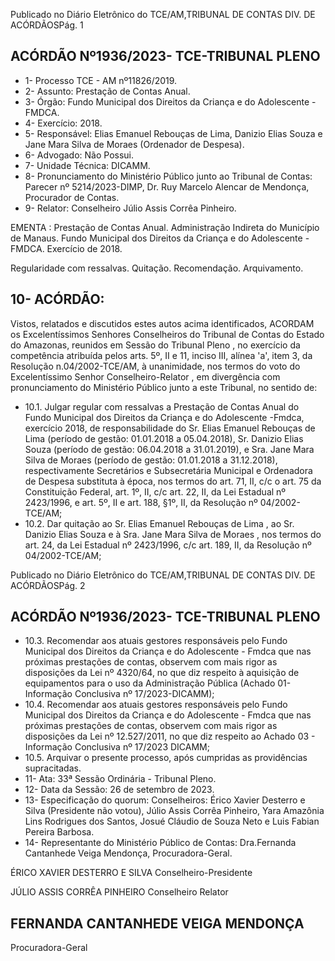 Publicado  no  Diário  Eletrônico do TCE/AM,TRIBUNAL DE CONTAS DIV. DE ACÓRDÃOSPág. 1

## ACÓRDÃO Nº1936/2023- TCE-TRIBUNAL PLENO

- 1- Processo TCE - AM nº11826/2019.
- 2- Assunto: Prestação de Contas Anual.
- 3- Órgão: Fundo Municipal dos Direitos da Criança e do Adolescente - FMDCA.
- 4- Exercício: 2018.
- 5- Responsável: Elias  Emanuel  Rebouças de Lima, Danizio Elias Souza  e  Jane  Mara Silva de Moraes (Ordenador de Despesa).
- 6- Advogado: Não Possui.
- 7- Unidade Técnica: DICAMM.
- 8- Pronunciamento do Ministério Público junto  ao  Tribunal  de  Contas: Parecer  nº 5214/2023-DIMP, Dr. Ruy Marcelo Alencar de Mendonça, Procurador de Contas.
- 9- Relator: Conselheiro Júlio Assis Corrêa Pinheiro.

EMENTA : Prestação de Contas Anual. Administração  Indireta  do  Município  de  Manaus. Fundo  Municipal  dos  Direitos  da  Criança  e  do Adolescente - FMDCA. Exercício de 2018.

Regularidade com ressalvas. Quitação. Recomendação. Arquivamento.

## 10-  ACÓRDÃO:

Vistos, relatados e discutidos estes autos acima identificados, ACORDAM os Excelentíssimos Senhores Conselheiros do Tribunal de Contas do Estado do Amazonas, reunidos em Sessão do Tribunal Pleno , no exercício da competência atribuída pelos arts. 5º, II e 11, inciso III, alínea 'a', item 3, da Resolução n.04/2002-TCE/AM, à unanimidade, nos termos do voto do Excelentíssimo Senhor Conselheiro-Relator , em divergência com pronunciamento do Ministério Público junto a este Tribunal, no sentido de:

- 10.1. Julgar  regular  com  ressalvas a  Prestação  de  Contas  Anual  do Fundo  Municipal dos Direitos da Criança e do Adolescente -Fmdca, exercício  2018,  de  responsabilidade  do Sr.  Elias  Emanuel Rebouças de Lima (período  de  gestão:  01.01.2018  a  05.04.2018), Sr. Danizio Elias Souza (período de gestão: 06.04.2018 a 31.01.2019), e Sra. Jane Mara Silva de Moraes (período de gestão: 01.01.2018 a 31.12.2018), respectivamente Secretários e Subsecretária  Municipal  e  Ordenadora  de  Despesa  substituta  à época, nos termos do art. 71, II, c/c o art. 75 da Constituição Federal, art. 1º, II, c/c art. 22, II, da Lei Estadual nº 2423/1996, e art. 5º, II e art. 188, §1º, II, da Resolução nº 04/2002-TCE/AM;
- 10.2. Dar  quitação ao Sr.  Elias  Emanuel  Rebouças  de  Lima , ao Sr. Danizio  Elias  Souza e  à Sra.  Jane  Mara  Silva  de  Moraes ,  nos termos do art. 24, da Lei Estadual nº 2423/1996, c/c art. 189, II, da Resolução nº 04/2002-TCE/AM;

Publicado  no  Diário  Eletrônico do TCE/AM,TRIBUNAL DE CONTAS DIV. DE ACÓRDÃOSPág. 2

## ACÓRDÃO Nº1936/2023- TCE-TRIBUNAL PLENO

- 10.3. Recomendar aos atuais gestores responsáveis pelo Fundo Municipal dos Direitos da Criança e do Adolescente - Fmdca que nas próximas prestações de contas, observem com mais rigor as disposições da Lei nº 4320/64, no que diz respeito à aquisição de equipamentos para o uso da Administração Pública (Achado 01- Informação Conclusiva nº 17/2023-DICAMM);
- 10.4. Recomendar aos atuais gestores responsáveis pelo Fundo Municipal dos Direitos da Criança e do Adolescente - Fmdca que nas próximas prestações de contas, observem com mais rigor as disposições da Lei nº  12.527/2011,  no  que  diz  respeito  ao  Achado  03  -  Informação Conclusiva nº 17/2023 DICAMM;
- 10.5. Arquivar o presente processo, após cumpridas as providências supracitadas.
- 11-  Ata: 33ª Sessão Ordinária - Tribunal Pleno.
- 12-  Data da Sessão: 26 de setembro de 2023.
- 13-  Especificação do quorum: Conselheiros: Érico Xavier Desterro e Silva (Presidente não votou),  Júlio  Assis  Corrêa  Pinheiro,  Yara  Amazônia  Lins  Rodrigues  dos  Santos, Josué Cláudio de Souza Neto e Luis Fabian Pereira Barbosa.
- 14-  Representante do Ministério Público de Contas: Dra.Fernanda Cantanhede Veiga Mendonça, Procuradora-Geral.

ÉRICO XAVIER DESTERRO E SILVA Conselheiro-Presidente

JÚLIO ASSIS CORRÊA PINHEIRO Conselheiro Relator

## FERNANDA CANTANHEDE VEIGA MENDONÇA

Procuradora-Geral